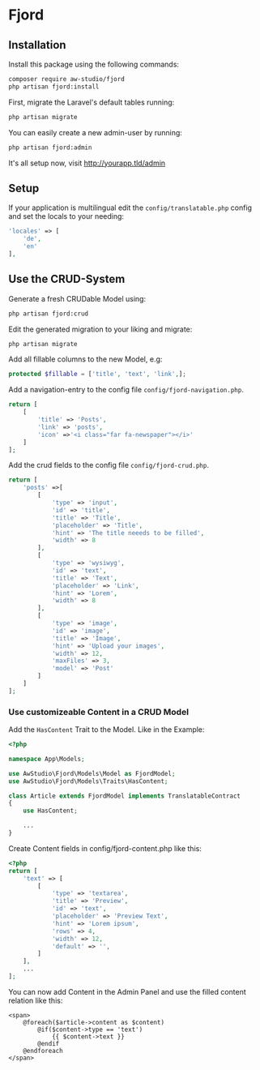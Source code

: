 # Fjord

## Installation

Install this package using the following commands:

```bash
composer require aw-studio/fjord
php artisan fjord:install
```

First, migrate the Laravel's default tables running:

```bash
php artisan migrate
```

You can easily create a new admin-user by running:

```bash
php artisan fjord:admin
```

It's all setup now, visit http://yourapp.tld/admin

## Setup

If your application is multilingual edit the `config/translatable.php` config
and set the locals to your needing:

```php
'locales' => [
    'de',
    'en'
],
```

## Use the CRUD-System

Generate a fresh CRUDable Model using:

```bash
php artisan fjord:crud
```

Edit the generated migration to your liking and migrate:

```bash
php artisan migrate
```

Add all fillable columns to the new Model, e.g:

```php
protected $fillable = ['title', 'text', 'link',];
```

Add a navigation-entry to the config file `config/fjord-navigation.php`.

```php
return [
    [
        'title' => 'Posts',
        'link' => 'posts',
        'icon' =>'<i class="far fa-newspaper"></i>'
    ]
];
```

Add the crud fields to the config file `config/fjord-crud.php`.

```php
return [
    'posts' =>[
        [
            'type' => 'input',
            'id' => 'title',
            'title' => 'Title',
            'placeholder' => 'Title',
            'hint' => 'The title neeeds to be filled',
            'width' => 8
        ],
        [
            'type' => 'wysiwyg',
            'id' => 'text',
            'title' => 'Text',
            'placeholder' => 'Link',
            'hint' => 'Lorem',
            'width' => 8
        ],
        [
            'type' => 'image',
            'id' => 'image',
            'title' => 'Image',
            'hint' => 'Upload your images',
            'width' => 12,
            'maxFiles' => 3,
            'model' => 'Post'
        ]
    ]
];
```

### Use customizeable Content in a CRUD Model

Add the `HasContent` Trait to the Model. Like in the Example:

```php
<?php

namespace App\Models;

use AwStudio\Fjord\Models\Model as FjordModel;
use AwStudio\Fjord\Models\Traits\HasContent;

class Article extends FjordModel implements TranslatableContract
{
    use HasContent;

    ...
}
```

Create Content fields in config/fjord-content.php like this:

```php
<?php
return [
    'text' => [
        [
            'type' => 'textarea',
            'title' => 'Preview',
            'id' => 'text',
            'placeholder' => 'Preview Text',
            'hint' => 'Lorem ipsum',
            'rows' => 4,
            'width' => 12,
            'default' => '',
        ]
    ],
    ...
];
```

You can now add Content in the Admin Panel and use the filled content relation like this:

```blade
<span>
    @foreach($article->content as $content)
        @if($content->type == 'text')
            {{ $content->text }}
        @endif
    @endforeach
</span>
```
